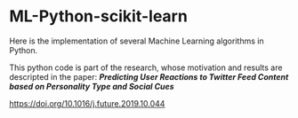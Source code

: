 # ML-Python-scikit-learn
Here is the implementation of several Machine Learning algorithms in Python.

This python code is part of the research, whose motivation and results are descripted in the paper: 
***Predicting User Reactions to Twitter Feed Content based on Personality
Type and Social Cues***

https://doi.org/10.1016/j.future.2019.10.044
